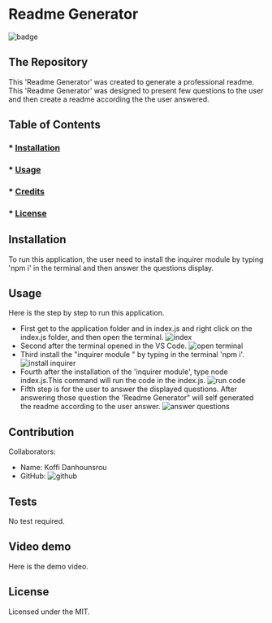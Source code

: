
  # Readme Generator
  ![badge](https://img.shields.io/badge/License-MIT-brightgreen)
 ## The Repository
 This 'Readme Generator' was created to generate a professional readme. This 'Readme Generator' was designed to present few questions to the user and then create a readme according the the user answered.
 
   ## Table of Contents
   ### * [Installation](#installation)
   ### * [Usage](#usage)
   ### * [Credits](#credits)
   ### * [License](#license)
 
 ## Installation
 To run this application, the user need to install the inquirer module by typing 'npm i' in the terminal and then answer the questions display.
 ## Usage
 Here is the step by step to run this application.

 * First get to the application folder and in index.js and right click on the index.js folder, and then open the terminal.
 ![index](https://github.com/Koffidanh/readmegenerator/tree/main/Develop/images/index_js.png)
 * Second after the terminal opened in the VS Code.
 ![open terminal](https://github.com/Koffidanh/readmegenerator/tree/main/Develop/images/openterminal.png)
 * Third install the "inquirer module " by typing in the terminal 'npm i'.
 ![install inquirer](https://github.com/Koffidanh/readmegenerator/tree/main/Develop/images/npmi.png)
 * Fourth after the installation of the 'inquirer module', type node index.js.This command will run the code in the index.js.
 ![run code](https://github.com/Koffidanh/readmegenerator/tree/main/Develop/images/runcode.png)
 * Fifth step is for the user to answer the displayed questions. After answering those question the 'Readme Generator" will self generated the readme according to the user answer.
 ![answer questions](https://github.com/Koffidanh/readmegenerator/tree/main/Develop/images/questions.png)

 ## Contribution
 Collaborators: 
 * Name: Koffi Danhounsrou
 * GitHub: ![github](https://github.com/koffi.danh)

 ## Tests
  No test required.
## Video demo
Here is the demo video.
 ## License
 Licensed under the MIT.
  
